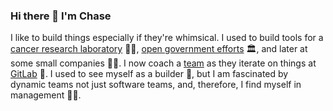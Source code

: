 ### Hi there 👋 I'm Chase

I like to build things especially if they're whimsical. I used to build tools for a [cancer research laboratory](http://www.uky.edu/~mwkilg0/) 👨‍🔬, [open government efforts](http://openlexington.org) 🏛️, and later at some small companies 👨‍💻. I now coach a [team](https://about.gitlab.com/handbook/engineering/development/fulfillment/) as they iterate on things at [GitLab](https://gitlab.com/) 🦊. I used to see myself as a builder 👷, but I am fascinated by dynamic teams not just software teams, and, therefore, I find myself in management 👨‍💼. 

<!--
**chaserx/chaserx** is a ✨ _special_ ✨ repository because its `README.md` (this file) appears on your GitHub profile.

Here are some ideas to get you started:

- 🔭 I’m currently working on ...
- 🌱 I’m currently learning ...
- 👯 I’m looking to collaborate on ...
- 🤔 I’m looking for help with ...
- 💬 Ask me about ...
- 📫 How to reach me: ...
- 😄 Pronouns: ...
- ⚡ Fun fact: ...
-->
